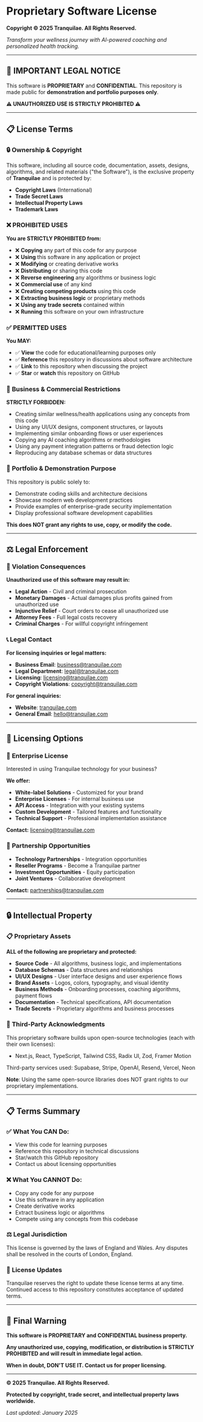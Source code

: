 # Proprietary Software License

**Copyright © 2025 Tranquilae. All Rights Reserved.**

*Transform your wellness journey with AI-powered coaching and personalized health tracking.*

---

## 🚨 **IMPORTANT LEGAL NOTICE**

This software is **PROPRIETARY** and **CONFIDENTIAL**. This repository is made public for **demonstration and portfolio purposes only**.

**⚠️ UNAUTHORIZED USE IS STRICTLY PROHIBITED ⚠️**

---

## 📋 **License Terms**

### 🔒 **Ownership & Copyright**

This software, including all source code, documentation, assets, designs, algorithms, and related materials ("the Software"), is the exclusive property of **Tranquilae** and is protected by:

- **Copyright Laws** (International)
- **Trade Secret Laws**
- **Intellectual Property Laws**
- **Trademark Laws**

### ❌ **PROHIBITED USES**

**You are STRICTLY PROHIBITED from:**

- ❌ **Copying** any part of this code for any purpose
- ❌ **Using** this software in any application or project
- ❌ **Modifying** or creating derivative works
- ❌ **Distributing** or sharing this code
- ❌ **Reverse engineering** any algorithms or business logic
- ❌ **Commercial use** of any kind
- ❌ **Creating competing products** using this code
- ❌ **Extracting business logic** or proprietary methods
- ❌ **Using any trade secrets** contained within
- ❌ **Running** this software on your own infrastructure

### ✅ **PERMITTED USES**

**You MAY:**

- ✅ **View** the code for educational/learning purposes only
- ✅ **Reference** this repository in discussions about software architecture
- ✅ **Link** to this repository when discussing the project
- ✅ **Star** or **watch** this repository on GitHub

### 🏢 **Business & Commercial Restrictions**

**STRICTLY FORBIDDEN:**
- Creating similar wellness/health applications using any concepts from this code
- Using any UI/UX designs, component structures, or layouts
- Implementing similar onboarding flows or user experiences
- Copying any AI coaching algorithms or methodologies
- Using any payment integration patterns or fraud detection logic
- Reproducing any database schemas or data structures

### 🎯 **Portfolio & Demonstration Purpose**

This repository is public solely to:
- Demonstrate coding skills and architecture decisions
- Showcase modern web development practices
- Provide examples of enterprise-grade security implementation
- Display professional software development capabilities

**This does NOT grant any rights to use, copy, or modify the code.**

---

## ⚖️ **Legal Enforcement**

### 🚨 **Violation Consequences**

**Unauthorized use of this software may result in:**

- **Legal Action** - Civil and criminal prosecution
- **Monetary Damages** - Actual damages plus profits gained from unauthorized use
- **Injunctive Relief** - Court orders to cease all unauthorized use
- **Attorney Fees** - Full legal costs recovery
- **Criminal Charges** - For willful copyright infringement

### 📞 **Legal Contact**

**For licensing inquiries or legal matters:**
- **Business Email**: business@tranquilae.com
- **Legal Department**: legal@tranquilae.com
- **Licensing**: licensing@tranquilae.com
- **Copyright Violations**: copyright@tranquilae.com

**For general inquiries:**
- **Website**: [tranquilae.com](https://tranquilae.com)
- **General Email**: hello@tranquilae.com

---

## 💼 **Licensing Options**

### 🏢 **Enterprise License**

Interested in using Tranquilae technology for your business?

**We offer:**
- **White-label Solutions** - Customized for your brand
- **Enterprise Licenses** - For internal business use
- **API Access** - Integration with your existing systems
- **Custom Development** - Tailored features and functionality
- **Technical Support** - Professional implementation assistance

**Contact:** licensing@tranquilae.com

### 🤝 **Partnership Opportunities**

- **Technology Partnerships** - Integration opportunities
- **Reseller Programs** - Become a Tranquilae partner
- **Investment Opportunities** - Equity participation
- **Joint Ventures** - Collaborative development

**Contact:** partnerships@tranquilae.com

---

## 🔒 **Intellectual Property**

### 📋 **Proprietary Assets**

**ALL of the following are proprietary and protected:**

- **Source Code** - All algorithms, business logic, and implementations
- **Database Schemas** - Data structures and relationships
- **UI/UX Designs** - User interface designs and user experience flows
- **Brand Assets** - Logos, colors, typography, and visual identity
- **Business Methods** - Onboarding processes, coaching algorithms, payment flows
- **Documentation** - Technical specifications, API documentation
- **Trade Secrets** - Proprietary algorithms and business processes

### 🌟 **Third-Party Acknowledgments**

This proprietary software builds upon open-source technologies (each with their own licenses):
- Next.js, React, TypeScript, Tailwind CSS, Radix UI, Zod, Framer Motion

Third-party services used: Supabase, Stripe, OpenAI, Resend, Vercel, Neon

**Note**: Using the same open-source libraries does NOT grant rights to our proprietary implementations.

---

## 📋 **Terms Summary**

### ✅ **What You CAN Do:**
- View this code for learning purposes
- Reference this repository in technical discussions
- Star/watch this GitHub repository
- Contact us about licensing opportunities

### ❌ **What You CANNOT Do:**
- Copy any code for any purpose
- Use this software in any application
- Create derivative works
- Extract business logic or algorithms
- Compete using any concepts from this codebase

### ⚖️ **Legal Jurisdiction**
This license is governed by the laws of England and Wales. Any disputes shall be resolved in the courts of London, England.

### 📝 **License Updates**
Tranquilae reserves the right to update these license terms at any time. Continued access to this repository constitutes acceptance of updated terms.

---

## 🚨 **Final Warning**

**This software is PROPRIETARY and CONFIDENTIAL business property.**

**Any unauthorized use, copying, modification, or distribution is STRICTLY PROHIBITED and will result in immediate legal action.**

**When in doubt, DON'T USE IT. Contact us for proper licensing.**

---

**© 2025 Tranquilae. All Rights Reserved.**

**Protected by copyright, trade secret, and intellectual property laws worldwide.**

*Last updated: January 2025*
